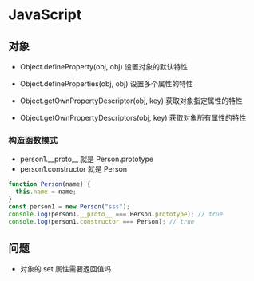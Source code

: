 # JavaScript

## 对象

- Object.defineProperty(obj, obj) 设置对象的默认特性
- Object.defineProperties(obj, obj) 设置多个属性的特性

- Object.getOwnPropertyDescriptor(obj, key) 获取对象指定属性的特性
- Object.getOwnPropertyDescriptors(obj, key) 获取对象所有属性的特性

### 构造函数模式

- person1.\_\_proto\_\_ 就是 Person.prototype
- person1.constructor 就是 Person

```js
function Person(name) {
  this.name = name;
}
const person1 = new Person("sss");
console.log(person1.__proto__ === Person.prototype); // true
console.log(person1.constructor === Person); // true
```

## 问题

- 对象的 set 属性需要返回值吗
